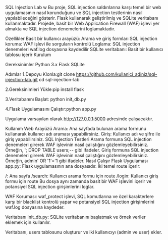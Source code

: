 SQL Injection Lab w 
Bu proje, SQL injection saldırılarına karşı temel bir web uygulamasının nasıl korunduğunu ve SQL injection testlerinin nasıl yapılabileceğini gösterir. Flask kullanarak geliştirilmiş ve SQLite veritabanı kullanmaktadır. Projede, basit bir Web Application Firewall (WAF) işlevi yer almakta ve SQL injection denemelerini loglamaktadır.



Özellikler
Basit bir kullanıcı arayüzü: Arama ve giriş formları
SQL injection koruma: WAF işlevi ile sorguların kontrolü
Loglama: SQL injection denemeleri waf.log dosyasına kaydedilir
SQLite veritabanı: Basit bir kullanıcı tablosu içerir
Kurulum

Gereksinimler
Python 3.x
Flask
SQLite

Adımlar
1.Depoyu Klonla:git clone https://github.com/kullanici_adiniz/sql-injection-lab.git
cd sql-injection-lab

2.Gereksinimleri Yükle:pip install flask

3.Veritabanını Başlat: python init_db.py

4.Flask Uygulamasını Çalıştır:python app.py

Uygulama varsayılan olarak http://127.0.0.1:5000 adresinde çalışacaktır.

Kullanım
Web Arayüzü
Arama: Ana sayfada bulunan arama formunu kullanarak kullanıcı adı araması yapabilirsiniz.
Giriş: Kullanıcı adı ve şifre ile giriş yapabilirsiniz.
SQL Injection Testleri
Arama formuna SQL injection denemeleri girerek WAF işlevinin nasıl çalıştığını gözlemleyebilirsiniz. Örneğin, '; DROP TABLE users;-- gibi ifadeler.
Giriş formuna SQL injection denemeleri girerek WAF işlevinin nasıl çalıştığını gözlemleyebilirsiniz. Örneğin, admin' OR '1'='1 gibi ifadeler.
Nasıl Çalışır
Flask Uygulaması
app.py: Flask uygulamasının ana dosyasıdır. İki temel route içerir:

/: Ana sayfa
/search: Kullanıcı arama formu için route
/login: Kullanıcı giriş formu için route
Bu dosya aynı zamanda basit bir WAF işlevini içerir ve potansiyel SQL injection girişimlerini loglar.

WAF Koruması: waf_protect işlevi, SQL komutlarına ve özel karakterlere karşı bir blacklist kontrolü yapar ve potansiyel SQL injection girişimlerini waf.log dosyasına kaydeder.

Veritabanı
init_db.py: SQLite veritabanını başlatmak ve örnek veriler eklemek için kullanılır.

Veritabanı, users tablosunu oluşturur ve iki kullanıcıyı (admin ve user) ekler.



